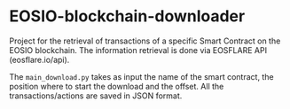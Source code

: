 # EOSIO-blockchain-downloader

Project for the retrieval of transactions of a specific Smart Contract on the EOSIO blockchain. The information retrieval is done via EOSFLARE API (eosflare.io/api). 

The `main_download.py` takes as input the name of the smart contract, the position where to start the download and the offset. All the transactions/actions are saved in JSON format.
